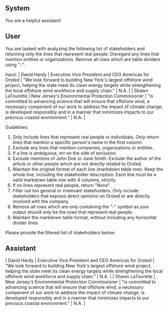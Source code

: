 ## System

You are a helpful assistant!

## User


You are tasked with analyzing the following list of stakeholders and returning only the lines that represent real people. Disregard any lines that mention entities or organizations. Remove all rows which are table dividers using "-".

Input:
| David Hardy | Executive Vice President and CEO Americas for Orsted | "We look forward to building New York's largest offshore wind project, helping the state meet its clean energy targets while strengthening the local offshore wind workforce and supply chain." | N.A. |
| Shawn LaTourette | New Jersey's Environmental Protection Commissioner | "is committed to advancing science that will ensure that offshore wind, a necessary component of our work to address the impact of climate change, is developed responsibly and in a manner that minimizes impacts to our precious coastal environment." | N.A. |

Guidelines:
1. Only include lines that represent real people or individuals. Only return lines that mention a specific person's name in the first column.
2. Exclude any lines that mention companies, organizations or entities.
3. If a line is ambiguous, err on the side of exclusion.
4. Exclude mentions of John Doe or Jane Smith. Exclude the author of the article or other people which are not directly related to Orsted.
5. Maintain the original format of each line (markdown table row). Keep the whole line, including the stakeholder description. Each line must be a valid markdown table row with 4 columns, strictly.
6. If no lines represent real people, return "None".
7. Filter out too general or irrelevant stakeholders. Only include stakeholders that express direct opinions on Orsted or are directly involved with the company.
8. Remove all rows which are only containing the "-" symbol as your output should only be the rows that represent real people.
9. Maintain the markdown table format, without including any horizontal divider lines

Please provide the filtered list of stakeholders below:
        

## Assistant

| David Hardy | Executive Vice President and CEO Americas for Orsted | "We look forward to building New York's largest offshore wind project, helping the state meet its clean energy targets while strengthening the local offshore wind workforce and supply chain." | N.A. |
| Shawn LaTourette | New Jersey's Environmental Protection Commissioner | "is committed to advancing science that will ensure that offshore wind, a necessary component of our work to address the impact of climate change, is developed responsibly and in a manner that minimizes impacts to our precious coastal environment." | N.A. |

